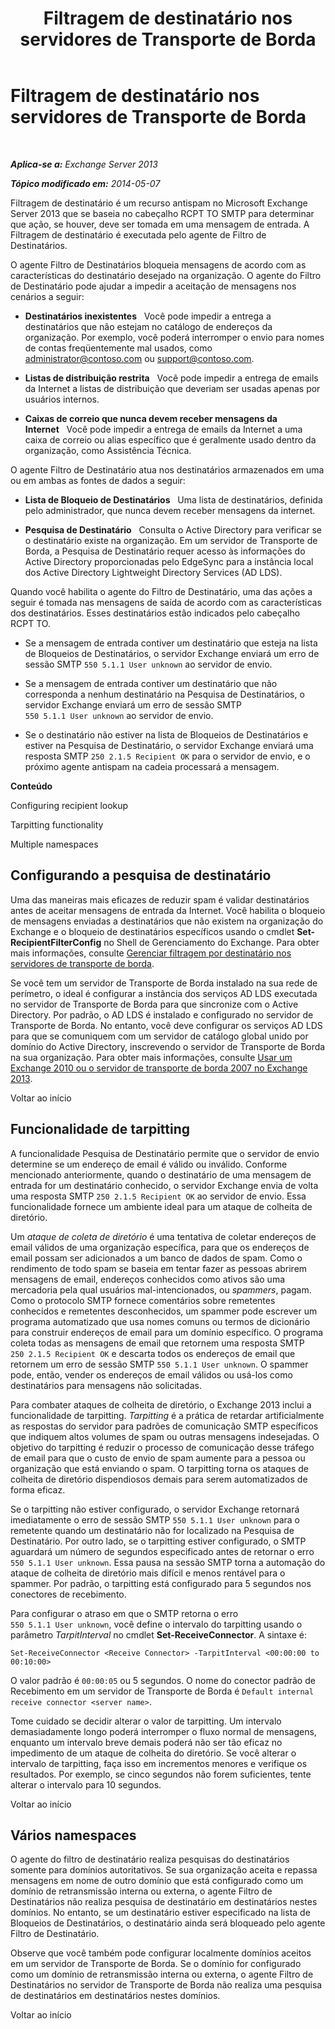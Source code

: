 ﻿---
title: 'Filtragem de destinatário nos servidores de Transporte de Borda'
TOCTitle: Filtragem de destinatário nos servidores de Transporte de Borda
ms:assetid: 994eefd9-3903-41e6-a882-1e333d6d2d18
ms:mtpsurl: https://technet.microsoft.com/pt-br/library/Bb123891(v=EXCHG.150)
ms:contentKeyID: 50486243
ms.date: 05/22/2018
mtps_version: v=EXCHG.150
ms.translationtype: MT
---

# Filtragem de destinatário nos servidores de Transporte de Borda

 

_**Aplica-se a:** Exchange Server 2013_

_**Tópico modificado em:** 2014-05-07_

Filtragem de destinatário é um recurso antispam no Microsoft Exchange Server 2013 que se baseia no cabeçalho RCPT TO SMTP para determinar que ação, se houver, deve ser tomada em uma mensagem de entrada. A Filtragem de destinatário é executada pelo agente de Filtro de Destinatários.

O agente Filtro de Destinatários bloqueia mensagens de acordo com as características do destinatário desejado na organização. O agente do Filtro de Destinatário pode ajudar a impedir a aceitação de mensagens nos cenários a seguir:

  - **Destinatários inexistentes**   Você pode impedir a entrega a destinatários que não estejam no catálogo de endereços da organização. Por exemplo, você poderá interromper o envio para nomes de contas freqüentemente mal usados, como administrator@contoso.com ou support@contoso.com.

  - **Listas de distribuição restrita**   Você pode impedir a entrega de emails da Internet a listas de distribuição que deveriam ser usadas apenas por usuários internos.

  - **Caixas de correio que nunca devem receber mensagens da Internet**   Você pode impedir a entrega de emails da Internet a uma caixa de correio ou alias específico que é geralmente usado dentro da organização, como Assistência Técnica.

O agente Filtro de Destinatário atua nos destinatários armazenados em uma ou em ambas as fontes de dados a seguir:

  - **Lista de Bloqueio de Destinatários**   Uma lista de destinatários, definida pelo administrador, que nunca devem receber mensagens da internet.

  - **Pesquisa de Destinatário**   Consulta o Active Directory para verificar se o destinatário existe na organização. Em um servidor de Transporte de Borda, a Pesquisa de Destinatário requer acesso às informações do Active Directory proporcionadas pelo EdgeSync para a instância local dos Active Directory Lightweight Directory Services (AD LDS).

Quando você habilita o agente do Filtro de Destinatário, uma das ações a seguir é tomada nas mensagens de saída de acordo com as características dos destinatários. Esses destinatários estão indicados pelo cabeçalho RCPT TO.

  - Se a mensagem de entrada contiver um destinatário que esteja na lista de Bloqueios de Destinatários, o servidor Exchange enviará um erro de sessão SMTP `550 5.1.1 User unknown` ao servidor de envio.

  - Se a mensagem de entrada contiver um destinatário que não corresponda a nenhum destinatário na Pesquisa de Destinatários, o servidor Exchange enviará um erro de sessão SMTP `550 5.1.1 User unknown` ao servidor de envio.

  - Se o destinatário não estiver na lista de Bloqueios de Destinatários e estiver na Pesquisa de Destinatário, o servidor Exchange enviará uma resposta SMTP `250 2.1.5 Recipient OK` para o servidor de envio, e o próximo agente antispam na cadeia processará a mensagem.

**Conteúdo**

Configuring recipient lookup

Tarpitting functionality

Multiple namespaces

## Configurando a pesquisa de destinatário

Uma das maneiras mais eficazes de reduzir spam é validar destinatários antes de aceitar mensagens de entrada da Internet. Você habilita o bloqueio de mensagens enviadas a destinatários que não existem na organização do Exchange e o bloqueio de destinatários específicos usando o cmdlet **Set-RecipientFilterConfig** no Shell de Gerenciamento do Exchange. Para obter mais informações, consulte [Gerenciar filtragem por destinatário nos servidores de transporte de borda](manage-recipient-filtering-on-edge-transport-servers-exchange-2013-help.md).

Se você tem um servidor de Transporte de Borda instalado na sua rede de perímetro, o ideal é configurar a instância dos serviços AD LDS executada no servidor de Transporte de Borda para que sincronize com o Active Directory. Por padrão, o AD LDS é instalado e configurado no servidor de Transporte de Borda. No entanto, você deve configurar os serviços AD LDS para que se comuniquem com um servidor de catálogo global unido por domínio do Active Directory, inscrevendo o servidor de Transporte de Borda na sua organização. Para obter mais informações, consulte [Usar um Exchange 2010 ou o servidor de transporte de borda 2007 no Exchange 2013](use-an-exchange-2010-or-2007-edge-transport-server-in-exchange-2013-exchange-2013-help.md).

Voltar ao início

## Funcionalidade de tarpitting

A funcionalidade Pesquisa de Destinatário permite que o servidor de envio determine se um endereço de email é válido ou inválido. Conforme mencionado anteriormente, quando o destinatário de uma mensagem de entrada for um destinatário conhecido, o servidor Exchange envia de volta uma resposta SMTP `250 2.1.5 Recipient OK` ao servidor de envio. Essa funcionalidade fornece um ambiente ideal para um ataque de colheita de diretório.

Um *ataque de coleta de diretório* é uma tentativa de coletar endereços de email válidos de uma organização específica, para que os endereços de email possam ser adicionados a um banco de dados de spam. Como o rendimento de todo spam se baseia em tentar fazer as pessoas abrirem mensagens de email, endereços conhecidos como ativos são uma mercadoria pela qual usuários mal-intencionados, ou *spammers*, pagam. Como o protocolo SMTP fornece comentários sobre remetentes conhecidos e remetentes desconhecidos, um spammer pode escrever um programa automatizado que usa nomes comuns ou termos de dicionário para construir endereços de email para um domínio específico. O programa coleta todas as mensagens de email que retornem uma resposta SMTP `250 2.1.5 Recipient OK` e descarta todos os endereços de email que retornem um erro de sessão SMTP `550 5.1.1 User unknown`. O spammer pode, então, vender os endereços de email válidos ou usá-los como destinatários para mensagens não solicitadas.

Para combater ataques de colheita de diretório, o Exchange 2013 inclui a funcionalidade de tarpitting. *Tarpitting* é a prática de retardar artificialmente as respostas do servidor para padrões de comunicação SMTP específicos que indiquem altos volumes de spam ou outras mensagens indesejadas. O objetivo do tarpitting é reduzir o processo de comunicação desse tráfego de email para que o custo de envio de spam aumente para a pessoa ou organização que está enviando o spam. O tarpitting torna os ataques de colheita de diretório dispendiosos demais para serem automatizados de forma eficaz.

Se o tarpitting não estiver configurado, o servidor Exchange retornará imediatamente o erro de sessão SMTP `550 5.1.1 User unknown` para o remetente quando um destinatário não for localizado na Pesquisa de Destinatário. Por outro lado, se o tarpitting estiver configurado, o SMTP aguardará um número de segundos especificado antes de retornar o erro `550 5.1.1 User unknown`. Essa pausa na sessão SMTP torna a automação do ataque de colheita de diretório mais difícil e menos rentável para o spammer. Por padrão, o tarpitting está configurado para 5 segundos nos conectores de recebimento.

Para configurar o atraso em que o SMTP retorna o erro `550 5.1.1 User unknown`, você define o intervalo do tarpitting usando o parâmetro *TarpitInterval* no cmdlet **Set-ReceiveConnector**. A sintaxe é:

    Set-ReceiveConnector <Receive Connector> -TarpitInterval <00:00:00 to 00:10:00>

O valor padrão é `00:00:05` ou 5 segundos. O nome do conector padrão de Recebimento em um servidor de Transporte de Borda é `Default internal receive connector <server name>`.

Tome cuidado se decidir alterar o valor de tarpitting. Um intervalo demasiadamente longo poderá interromper o fluxo normal de mensagens, enquanto um intervalo breve demais poderá não ser tão eficaz no impedimento de um ataque de colheita do diretório. Se você alterar o intervalo de tarpitting, faça isso em incrementos menores e verifique os resultados. Por exemplo, se cinco segundos não forem suficientes, tente alterar o intervalo para 10 segundos.

Voltar ao início

## Vários namespaces

O agente do filtro de destinatário realiza pesquisas do destinatários somente para domínios autoritativos. Se sua organização aceita e repassa mensagens em nome de outro domínio que está configurado como um domínio de retransmissão interna ou externa, o agente Filtro de Destinatários não realiza pesquisa de destinatário em destinatários nestes domínios. No entanto, se um destinatário estiver especificado na lista de Bloqueios de Destinatários, o destinatário ainda será bloqueado pelo agente Filtro de Destinatário.

Observe que você também pode configurar localmente domínios aceitos em um servidor de Transporte de Borda. Se o domínio for configurado como um domínio de retransmissão interna ou externa, o agente Filtro de Destinatários no servidor de Transporte de Borda não realiza uma pesquisa de destinatários em destinatários nestes domínios.

Voltar ao início

